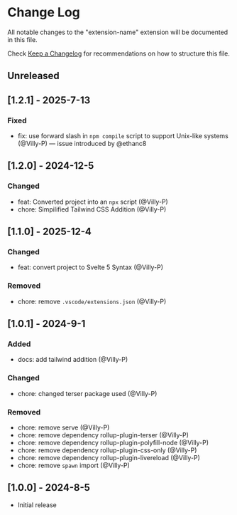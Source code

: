 # Change Log

All notable changes to the "extension-name" extension will be documented in this file.

Check [Keep a Changelog](http://keepachangelog.com/) for recommendations on how to structure this file.

## Unreleased

## [1.2.1] - 2025-7-13

### Fixed

* fix: use forward slash in `npm compile` script to support Unix-like systems (@Villy-P) — issue introduced by @ethanc8

## [1.2.0] - 2024-12-5

### Changed

* feat: Converted project into an `npx` script (@Villy-P)
* chore: Simpilified Tailwind CSS Addition (@Villy-P)

## [1.1.0] - 2025-12-4

### Changed

* feat: convert project to Svelte 5 Syntax (@Villy-P)

### Removed

* chore: remove `.vscode/extensions.json` (@Villy-P)

## [1.0.1] - 2024-9-1

### Added

* docs: add tailwind addition (@Villy-P)

### Changed

* chore: changed terser package used (@Villy-P)

### Removed

* chore: remove serve (@Villy-P)
* chore: remove dependency rollup-plugin-terser (@Villy-P)
* chore: remove dependency rollup-plugin-polyfill-node (@Villy-P)
* chore: remove dependency rollup-plugin-css-only (@Villy-P)
* chore: remove dependency rollup-plugin-livereload (@Villy-P)
* chore: remove `spawn` import (@Villy-P)

## [1.0.0] - 2024-8-5

* Initial release
